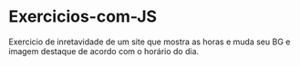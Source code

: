 # Exercicios-com-JS
Exercicio de inretavidade de um site que mostra as horas e muda seu BG e imagem destaque de acordo com o horário do dia.

